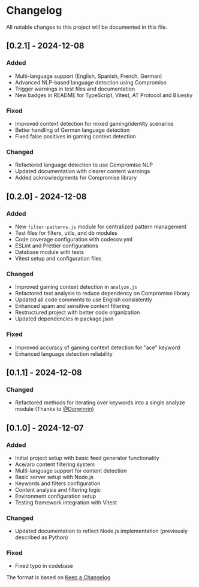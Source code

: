 # Changelog

All notable changes to this project will be documented in this file.

## [0.2.1] - 2024-12-08

### Added

- Multi-language support (English, Spanish, French, German)
- Advanced NLP-based language detection using Compromise
- Trigger warnings in test files and documentation
- New badges in README for TypeScript, Vitest, AT Protocol and Bluesky

### Fixed

- Improved context detection for mixed gaming/identity scenarios
- Better handling of German language detection
- Fixed false positives in gaming context detection

### Changed

- Refactored language detection to use Compromise NLP
- Updated documentation with clearer content warnings
- Added acknowledgments for Compromise library

## [0.2.0] - 2024-12-08

### Added

- New `filter-patterns.js` module for centralized pattern management
- Test files for filters, utils, and db modules
- Code coverage configuration with codecov.yml
- ESLint and Prettier configurations
- Database module with tests
- Vitest setup and configuration files

### Changed

- Improved gaming context detection in `analyze.js`
- Refactored text analysis to reduce dependency on Compromise library
- Updated all code comments to use English consistently
- Enhanced spam and sensitive content filtering
- Restructured project with better code organization
- Updated dependencies in package.json

### Fixed

- Improved accuracy of gaming context detection for "ace" keyword
- Enhanced language detection reliability

## [0.1.1] - 2024-12-08

### Changed

- Refactored methods for iterating over keywords into a single analyze module (Thanks to [@Dorwinrin](https://github.com/Dorwinrin))

## [0.1.0] - 2024-12-07

### Added

- Initial project setup with basic feed generator functionality
- Ace/aro content filtering system
- Multi-language support for content detection
- Basic server setup with Node.js
- Keywords and filters configuration
- Content analysis and filtering logic
- Environment configuration setup
- Testing framework integration with Vitest

### Changed

- Updated documentation to reflect Node.js implementation (previously described as Python)

### Fixed

- Fixed typo in codebase

The format is based on [Keep a Changelog](https://keepachangelog.com/en/1.0.0/)
